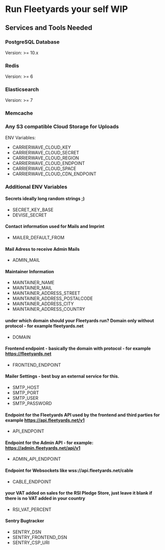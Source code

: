 # Run Fleetyards your self WIP

## Services and Tools Needed

### PostgreSQL Database

Version: >= 10.x

### Redis

Version: >= 6

### Elasticsearch

Version: >= 7

### Memcache

### Any S3 compatible Cloud Storage for Uploads

ENV Variables:

- CARRIERWAVE_CLOUD_KEY
- CARRIERWAVE_CLOUD_SECRET
- CARRIERWAVE_CLOUD_REGION
- CARRIERWAVE_CLOUD_ENDPOINT
- CARRIERWAVE_CLOUD_SPACE
- CARRIERWAVE_CLOUD_CDN_ENDPOINT

### Additional ENV Variables

#### Secrets ideally long random strings ;)

- SECRET_KEY_BASE
- DEVISE_SECRET

#### Contact information used for Mails and Imprint

- MAILER_DEFAULT_FROM

#### Mail Adress to receive Admin Mails

- ADMIN_MAIL

#### Maintainer Information

- MAINTAINER_NAME
- MAINTAINER_MAIL
- MAINTAINER_ADDRESS_STREET
- MAINTAINER_ADDRESS_POSTALCODE
- MAINTAINER_ADDRESS_CITY
- MAINTAINER_ADDRESS_COUNTRY

#### under which domain should your Fleetyards run? Domain only without protocol - for example fleetyards.net

- DOMAIN

#### Frontend endpoint - basically the domain with protocol - for example https://fleetyards.net

- FRONTEND_ENDPOINT

#### Mailer Settings - best buy an external service for this.

- SMTP_HOST
- SMTP_PORT
- SMTP_USER
- SMTP_PASSWORD

#### Endpoint for the Fleetyards API used by the frontend and third parties for example https://api.fleetyards.net/v1

- API_ENDPOINT

#### Endpoint for the Admin API - for example: https://admin.fleetyards.net/api/v1

- ADMIN_API_ENDPOINT

#### Endpoint for Websockets like wss://api.fleetyards.net/cable

- CABLE_ENDPOINT

#### your VAT added on sales for the RSI Pledge Store, just leave it blank if there is no VAT added in your country

- RSI_VAT_PERCENT

#### Sentry Bugtracker

- SENTRY_DSN
- SENTRY_FRONTEND_DSN
- SENTRY_CSP_URI
